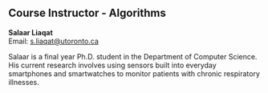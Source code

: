 ## Course Instructor - Algorithms

**Salaar Liaqat**  
Email: s.liaqat@utoronto.ca  

Salaar is a final year Ph.D. student in the Department of Computer Science. His current research involves using sensors built into everyday smartphones and smartwatches to monitor patients with chronic respiratory illnesses.